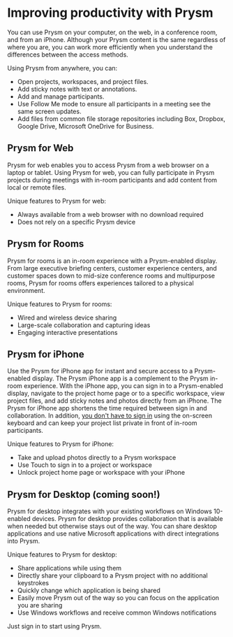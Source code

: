 # Improving productivity with Prysm

You can use Prysm on your computer, on the web, in a conference room,
and from an iPhone. Although your Prysm content is the same regardless
of where you are, you can work more efficiently when you understand the
differences between the access methods.

Using Prysm from anywhere, you can:

- Open projects, workspaces, and project files.
- Add sticky notes with text or annotations.
- Add and manage participants.
- Use Follow Me mode to ensure all
  participants in a meeting see the same screen updates.
- Add files from common file storage repositories including Box,
  Dropbox, Google Drive, Microsoft OneDrive for Business.

## Prysm for Web

Prysm for web enables you to access Prysm from a web browser on a laptop
or tablet. Using Prysm for web, you can fully participate in Prysm
projects during meetings with in-room participants and add content from
local or remote files.

Unique features to Prysm for web:

- Always available from a web browser with no download required
- Does not rely on a specific Prysm device

## Prysm for Rooms

Prysm for rooms is an in-room experience with a Prysm-enabled display.
From large executive briefing centers, customer experience centers, and
customer spaces down to mid-size conference rooms and multipurpose
rooms, Prysm for rooms offers experiences tailored to a physical
environment.

Unique features to Prysm for rooms:

- Wired and wireless device sharing
- Large-scale collaboration and capturing ideas
- Engaging interactive presentations

## Prysm for iPhone

Use the Prysm for iPhone app for instant and secure access to a
Prysm-enabled display. The Prysm iPhone app is a complement to the Prysm
in-room experience. With the iPhone app, you can sign in to a
Prysm-enabled display, navigate to the project home page or to a
specific workspace, view project files, and add sticky notes and
photos directly from an
iPhone. The Prysm for iPhone app shortens the time required between sign
in and collaboration. In addition, [you don't have to sign
in](UnlockingDisplayUsingIPhone.htm) using the on-screen keyboard and
can keep your project list private in front of in-room participants.

Unique features to Prysm for iPhone:

- Take and upload photos directly to a Prysm workspace
- Use Touch to sign in to a project or workspace
- Unlock project home page or workspace with your iPhone

## Prysm for Desktop (coming soon!)

Prysm for desktop integrates with your existing workflows on Windows
10-enabled devices. Prysm for desktop provides collaboration that is
available when needed but otherwise stays out of the way. You can share
desktop applications and use native Microsoft applications with direct
integrations into Prysm.

Unique features to Prysm for desktop:

- Share applications while using them
- Directly share your clipboard to a Prysm project with no additional
  keystrokes
- Quickly change which application is being shared
- Easily move Prysm out of the way so you can focus on the application
  you are sharing
- Use Windows workflows and receive common Windows notifications

Just sign in to start using Prysm.
